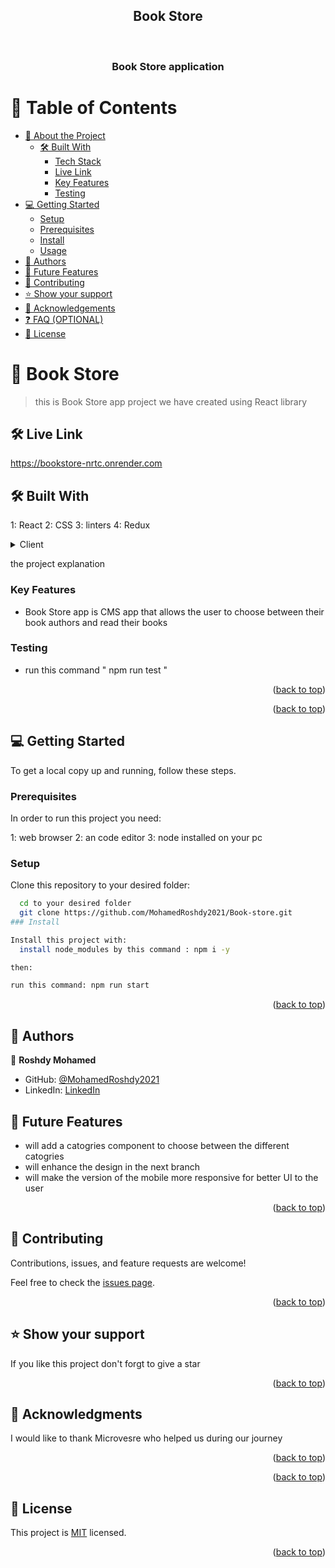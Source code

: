 <a name="readme-top"></a>

<div align="center">
  <h2> Book Store  </h2>
  <br/>

  <h3><b>Book Store application </b></h3>

</div>

<!-- TABLE OF CONTENTS -->

# 📗 Table of Contents

- [📖 About the Project](#about-project)
  - [🛠 Built With](#built-with)
    - [Tech Stack](#tech-stack)
    - [Live Link](#Live-Link)
    - [Key Features](#key-features)
    - [Testing](#Testing)
- [💻 Getting Started](#getting-started)
  - [Setup](#setup)
  - [Prerequisites](#prerequisites)
  - [Install](#install)
  - [Usage](#usage)
- [👥 Authors](#authors)
- [🔭 Future Features](#future-features)
- [🤝 Contributing](#contributing)
- [⭐️ Show your support](#support)
- [🙏 Acknowledgements](#acknowledgements)
- [❓ FAQ (OPTIONAL)](#faq)
- [📝 License](#license)

<!-- PROJECT DESCRIPTION -->

# 📖 Book Store <a name="about-project"></a>

> this is Book Store app project we have created using  React library


## 🛠 Live Link <a name="Live-Link"></a>

https://bookstore-nrtc.onrender.com

## 🛠 Built With <a name="built-with"></a>

1: React
2: CSS
3: linters
4: Redux

<details>
  <summary>Client</summary>
  <ul>
    <li><a href="https://React.dev/">React</a></li>
    <li><a href="https://Redux.com/">Redux toolkit</a></li>
  </ul>
</details>
</details>

<!-- Features -->
<p> the project explanation </p> 

### Key Features <a name="key-features"></a>


- Book Store app is  CMS app that allows the user to choose between their book authors and read their books


### Testing <a name="Testing"></a>

- run this command " npm run test "


<p align="right">(<a href="#readme-top">back to top</a>)</p>

<!-- LIVE DEMO -->

<p align="right">(<a href="#readme-top">back to top</a>)</p>

<!-- GETTING STARTED -->

## 💻 Getting Started <a name="getting-started"></a>

To get a local copy up and running, follow these steps.

### Prerequisites

In order to run this project you need:

1: web browser
2: an code editor
3: node installed on your pc

### Setup

Clone this repository to your desired folder:

```sh
  cd to your desired folder 
  git clone https://github.com/MohamedRoshdy2021/Book-store.git
### Install

Install this project with:
  install node_modules by this command : npm i -y

then:

run this command: npm run start 

```
<p align="right">(<a href="#readme-top">back to top</a>)</p>

<!-- AUTHORS -->

## 👥 Authors <a name="authors"></a>

👤 **Roshdy Mohamed**
- GitHub: [@MohamedRoshdy2021](https://github.com/MohamedRoshdy2021)
- LinkedIn: [LinkedIn](https://www.linkedin.com/in/mohammed-elkhadragy-2b58b6215/)

<!-- FUTURE FEATURES -->

## 🔭 Future Features <a name="future-features"></a>

- will add a catogries component to choose between the different catogries 
- will enhance the design in the next branch 
- will make the version of the mobile more responsive for better UI to the user 

<p align="right">(<a href="#readme-top">back to top</a>)</p>

<!-- CONTRIBUTING -->

## 🤝 Contributing <a name="contributing"></a>

Contributions, issues, and feature requests are welcome!

Feel free to check the [issues page](../../issues/).

<p align="right">(<a href="#readme-top">back to top</a>)</p>

<!-- SUPPORT -->

## ⭐️ Show your support <a name="support"></a>

If you like this project don't forgt to give a star

<p align="right">(<a href="#readme-top">back to top</a>)</p>

<!-- ACKNOWLEDGEMENTS -->

## 🙏 Acknowledgments <a name="acknowledgements"></a>

I would like to thank Microvesre who helped us during our journey

<p align="right">(<a href="#readme-top">back to top</a>)</p>

<!-- FAQ (optional) -->

<p align="right">(<a href="#readme-top">back to top</a>)</p>

<!-- LICENSE -->

## 📝 License <a name="license"></a>

This project is [MIT](./MIT.md) licensed.

<p align="right">(<a href="#readme-top">back to top</a>)</p>
